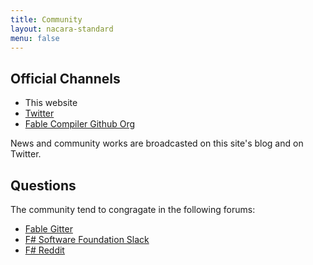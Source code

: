 ```yaml
---
title: Community
layout: nacara-standard
menu: false
---
```


## Official Channels

- This website
- [Twitter](https://twitter.com/FableCompiler)
- [Fable Compiler Github Org](https://github.com/fable-compiler/)

News and community works are broadcasted on this site's blog and on Twitter.

## Questions

The community tend to congragate in the following forums:

- [Fable Gitter](https://gitter.im/fable-compiler/Fable)
- [F# Software Foundation Slack](https://fsharp.org/guides/slack/)
- [F# Reddit](www.reddit.com/r/fsharp/)

